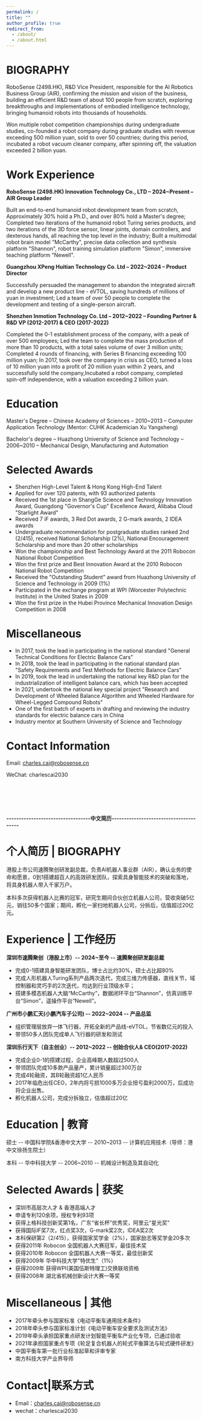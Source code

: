 ```yaml
---
permalink: /
title: ""
author_profile: true
redirect_from: 
  - /about/
  - /about.html
---
```

BIOGRAPHY
======
RoboSense (2498.HK), R&D Vice President, responsible for the AI Robotics Business Group (AIR), confirming the mission and vision of the business, building an efficient R&D team of about 100 people from scratch, exploring breakthroughs and implementations of embodied intelligence technology, bringing humanoid robots into thousands of households.

Won multiple robot competition championships during undergraduate studies, co-founded a robot company during graduate studies with revenue exceeding 500 million yuan, sold to over 50 countries; during this period, incubated a robot vacuum cleaner company, after spinning off, the valuation exceeded 2 billion yuan.

Work Experience
======
<b>RoboSense (2498.HK) Innovation Technology Co., LTD – 2024~Present – AIR Group Leader</b>

Built an end-to-end humanoid robot development team from scratch, Approximately 30% hold a Ph.D., and over 80% hold a Master's degree;
Completed two iterations of the humanoid robot Turing series products, and two iterations of the 3D force sensor, linear joints, domain controllers, and dexterous hands, all reaching the top level in the industry;
Built a multimodal robot brain model "McCarthy", precise data collection and synthesis platform "Shannon", robot training simulation platform "Simon", immersive teaching platform "Newell".

<b>Guangzhou XPeng Huitian Technology Co. Ltd – 2022~2024 – Product Director</b>

Successfully persuaded the management to abandon the integrated aircraft and develop a new product line - eVTOL, saving hundreds of millions of yuan in investment;
Led a team of over 50 people to complete the development and testing of a single-person aircraft.

<b>Shenzhen Inmotion Technology Co. Ltd – 2012~2022 – Founding Partner & R&D VP (2012-2017) & CEO (2017-2022)</b>

Completed the 0-1 establishment process of the company, with a peak of over 500 employees;
Led the team to complete the mass production of more than 10 products, with a total sales volume of over 3 million units;
Completed 4 rounds of financing, with Series B financing exceeding 100 million yuan;
In 2017, took over the company in crisis as CEO, turned a loss of 10 million yuan into a profit of 20 million yuan within 2 years, and successfully sold the company,Incubated a robot company, completed spin-off independence, with a valuation exceeding 2 billion yuan.

Education
======
Master's Degree – Chinese Academy of Sciences  – 2010~2013 – Computer Application Technology (Mentor: CUHK Academician Xu Yangsheng)

Bachelor's degree – Huazhong University of Science and Technology – 2006~2010 – Mechanical Design, Manufacturing and Automation

Selected Awards
======
- Shenzhen High-Level Talent & Hong Kong High-End Talent
- Applied for over 120 patents, with 93 authorized patents
- Received the 1st place in ShangGe Science and Technology Innovation Award, Guangdong "Governor's Cup" Excellence Award, Alibaba Cloud "Starlight Award"
- Received 7 iF awards, 3 Red Dot awards, 2 G-mark awards, 2 IDEA awards
- Undergraduate recommendation for postgraduate studies ranked 2nd (2/415), received National Scholarship (2%), National Encouragement Scholarship and more than 20 other scholarships
- Won the championship and Best Technology Award at the 2011 Robocon National Robot Competition
- Won the first prize and Best Innovation Award at the 2010 Robocon National Robot Competition
- Received the "Outstanding Student" award from Huazhong University of Science and Technology in 2009 (1%)
- Participated in the exchange program at WPI (Worcester Polytechnic Institute) in the United States in 2009
- Won the first prize in the Hubei Province Mechanical Innovation Design Competition in 2008

Miscellaneous
======
- In 2017, took the lead in participating in the national standard "General Technical Conditions for Electric Balance Cars"
- In 2018, took the lead in participating in the national standard plan "Safety Requirements and Test Methods for Electric Balance Cars"
- In 2019, took the lead in undertaking the national key R&D plan for the industrialization of intelligent balance cars, which has been accepted
- In 2021, undertook the national key special project "Research and Development of Wheeled Balance Algorithm and Wheeled Hardware for Wheel-Legged Compound Robots"
- One of the first batch of experts in drafting and reviewing the industry standards for electric balance cars in China
- Industry mentor at Southern University of Science and Technology

Contact Information
======
Email: charles.cai@robosense.cn

WeChat: charlescai2030

<br>
<br> 
<br> 
<br> 

<b>----------------------------------中文简历---------------------------------------</b>

个人简历 | BIOGRAPHY
======
港股上市公司速腾聚创研发副总裁，负责AI机器人事业群（AIR），确认业务的使命和愿景，0到1搭建超百人的高效研发团队，探索具身智能技术的突破和落地，将具身机器人带入千家万户。

本科多次获得机器人比赛的冠军，研究生期间合伙创立机器人公司，营收突破5亿元，销往50多个国家；期间，孵化一家扫地机器人公司，分拆后，估值超过20亿元。


Experience | 工作经历
======
<b>深圳市速腾聚创（港股上市）-- 2024~至今 -- 速腾聚创研发副总裁</b>
- 完成0-1搭建具身智能研发团队，博士占比约30%，硕士占比超80%
- 完成人形机器人Turing系列产品两次迭代，完成三维力传感器，直线关节，域控制器和灵巧手的2次迭代，均达到行业顶级水平；
- 搭建多模态机器人大脑“McCarthy”，数据闭环平台“Shannon”，仿真训练平台“Simon”，遥操作平台“Newell”。


<b>广州市小鹏汇天(小鹏汽车子公司) -- 2022~2024 -- 产品总监</b>
- 组织管理层放弃一体飞行器，开拓全新的产品线-eVTOL，节省数亿元的投入
- 带领50多人团队完成单人飞行器的研发和测试


<b>深圳乐行天下（自主创业）-- 2012~2022 -- 创始合伙人& CEO(2017-2022)</b>
- 完成企业0-1的搭建过程，企业高峰期人数超过500人
- 带领团队完成10多款产品量产，累计销量超过300万台
- 完成4轮融资，其B轮融资超1亿人民币
- 2017年临危出任CEO，2年内将亏损1000多万企业扭亏盈利2000万，后成功将企业出售。
- 孵化机器人公司，完成分拆独立，估值超过20亿

Education | 教育
======
硕士 -- 中国科学院&香港中文大学 -- 2010~2013 -- 计算机应用技术（导师：港中文徐扬生院士）

本科 -- 华中科技大学 -- 2006~2010 -- 机械设计制造及其自动化


Selected Awards | 获奖
======
- 深圳市高层次人才 & 香港高端人才
- 申请专利120余项，授权专利93项
- 获得上格科技创新奖第1名，广东“省长杯”优秀奖，阿里云“星光奖”
- 获得国际IF奖7次，红点奖3次，G-mark奖2次，IDEA奖2次
- 本科保研第2（2/415），获得国家奖学金（2%），国家励志等奖学金20多次
- 获得2011年 Robocon 全国机器人大赛冠军，最佳技术奖
- 获得2010年 Robocon 全国机器人大赛一等奖，最佳创新奖
- 获得2009年 华中科技大学"特优生"（1%）
- 获得2009年 获得WPI(美国伍斯特理工)交换联培资格
- 获得2008年 湖北省机械创新设计大赛一等奖

Miscellaneous | 其他
======
- 2017年牵头参与国家标准《电动平衡车通用技术条件》
- 2018年牵头参与国家标准计划《电动平衡车安全要求及测试方法》
- 2019年牵头承担国家重点研发计划智能平衡车产业化专项，已通过验收
- 2021年承担国家重点专项《轮足复合机器人的轮式平衡算法与轮式硬件研发》
- 中国平衡车第一批行业标准起草和评审专家
- 南方科技大学产业界导师

Contact|联系方式
======
- Email：charles.cai@robosense.cn
- wechat：charlescai2030
